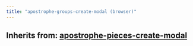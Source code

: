 ```yaml
---
title: "apostrophe-groups-create-modal (browser)"
---
```

## Inherits from: [apostrophe-pieces-create-modal](../apostrophe-pieces/browser-apostrophe-pieces-create-modal.html)

